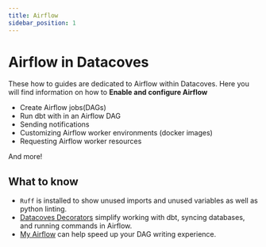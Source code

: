 ```yaml
---
title: Airflow
sidebar_position: 1
---
```

# Airflow in Datacoves

These how to guides are dedicated to Airflow within Datacoves. Here you will find information on how to **Enable and configure Airflow**

* Create Airflow jobs(DAGs)
* Run dbt with in an Airflow DAG
* Sending notifications
* Customizing Airflow worker environments (docker images)
* Requesting Airflow worker resources

And more! 

## What to know
- `Ruff` is installed to show unused imports and unused variables as well as python linting. 
- [Datacoves Decorators](/reference/airflow/datacoves-decorators.md) simplify working with dbt, syncing databases, and running commands in Airflow.
- [My Airflow](/how-tos/my_airflow/) can help speed up your DAG writing experience.
